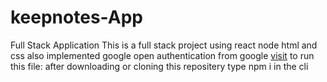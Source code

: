 # keepnotes-App
Full Stack Application
This is a full stack project using react node html and css
also implemented google open authentication from google
<a href="https://make-note-app.herokuapp.com/">visit</a>
to run this file:
after downloading or cloning this repositery 
type npm i in the cli
